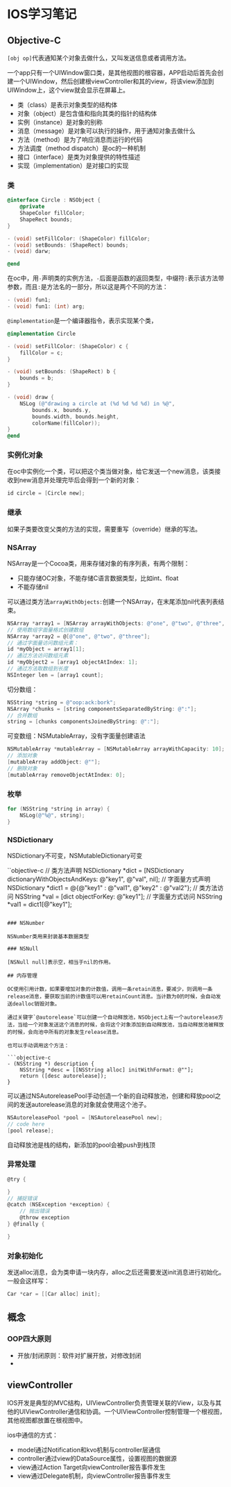 # IOS学习笔记

## Objective-C

`[obj op]`代表通知某个对象去做什么，又叫发送信息或者调用方法。

一个app只有一个UIWindow窗口类，是其他视图的根容器，APP启动后首先会创建一个UIWindow，然后创建根viewController和其的view，将该view添加到UIWindow上，这个view就会显示在屏幕上。

* 类（class）是表示对象类型的结构体
* 对象（object）是包含值和指向其类的指针的结构体
* 实例（instance）是对象的别称
* 消息（message）是对象可以执行的操作，用于通知对象去做什么
* 方法（method）是为了响应消息而运行的代码
* 方法调度（method dispatch）是oc的一种机制
* 接口（interface）是类为对象提供的特性描述
* 实现（implementation）是对接口的实现

### 类

```objective-c
@interface Circle : NSObject {
    @private 
    ShapeColor fillColor;
    ShapeRect bounds;
}

- (void) setFillColor: (ShapeColor) fillColor;
- (void) setBounds: (ShapeRect) bounds;
- (void) darw;

@end
```
在oc中，用`-`声明类的实例方法，`-`后面是函数的返回类型，中缀符`:`表示该方法带参数，而且`:`是方法名的一部分，所以这是两个不同的方法：

```objective-c
- (void) fun1;
- (void) fun1: (int) arg;
```

`@implementation`是一个编译器指令，表示实现某个类，

```objective-c
@implementation Circle

- (void) setFillColor: (ShapeColor) c {
    fillColor = c;
}

- (void) setBounds: (ShapeRect) b {
    bounds = b;
}

- (void) draw {
    NSLog (@"drawing a circle at (%d %d %d %d) in %@", 
        bounds.x, bounds.y,
        bounds.width, bounds.height,
        colorName(fillColor));
}
@end
```

### 实例化对象

在oc中实例化一个类，可以把这个类当做对象，给它发送一个new消息，该类接收到new消息并处理完毕后会得到一个新的对象：

```objective-c
id circle = [Circle new];
```

### 继承

如果子类要改变父类的方法的实现，需要重写（override）继承的写法。

### NSArray

NSArray是一个Cocoa类，用来存储对象的有序列表，有两个限制：
* 只能存储OC对象，不能存储C语言数据类型，比如int、float
* 不能存储nil

可以通过类方法`arrayWithObjects:`创建一个NSArray，在末尾添加nil代表列表结束。

```objective-c
NSArray *array1 = [NSArray arrayWithObjects: @"one", @"two", @"three", nil];
// 使用数组字面量格式创建数组
NSArray *array2 = @[@"one", @"two", @"three"];
// 通过字面量访问数组元素：
id *myObject = array1[1];
// 通过方法访问数组元素
id *myObject2 = [array1 objectAtIndex: 1];
// 通过方法取数组到长度
NSInteger len = [array1 count];
```

切分数组：
```objective-c
NSString *string = @"oop:ack:bork";
NSArray *chunks = [string componentsSeparatedByString: @":"];
// 合并数组
string = [chunks componentsJoinedByString: @":"];
```

可变数组：NSMutableArray，没有字面量创建语法

```objective-c
NSMutableArray *mutableArray = [NSMutableArray arrayWithCapacity: 10];
// 添加对象
[mutableArray addObject: @""];
// 删除对象
[mutableArray removeObjectAtIndex: 0];
```

### 枚举

```objective-c
for (NSString *string in array) {
    NSLog(@"%@", string);
}
```

### NSDictionary

NSDictionary不可变，NSMutableDictionary可变

``objective-c
// 类方法声明
NSDictionary *dict = [NSDictionary dictionaryWithObjectsAndKeys: @"key1", @"val", nil];
// 字面量方式声明
NSDictionary *dict1 = @{@"key1" : @"val1", @"key2" : @"val2"};
// 类方法访问
NSString *val = [dict objectForKey: @"key1"];
// 字面量方式访问
NSString *val1 = dict1[@"key1"];
```

### NSNumber

NSNumber类用来封装基本数据类型

### NSNull

[NSNull null]表示空，相当于nil的作用。

## 内存管理

OC使用引用计数，如果要增加对象的计数值，调用一条retain消息，要减少，则调用一条release消息，要获取当前的计数值可以用retainCount消息。当计数为0的时候，会自动发送dealloc销毁对象。

通过关键字`@autorelease`可以创建一个自动释放池，NSObject上有一个autorelease方法，当给一个对象发送这个消息的时候，会将这个对象添加到自动释放池，当自动释放池被释放的时候，会向池中所有的对象发生release消息。

也可以手动调用这个方法：

```objective-c
- (NSString *) description {
    NSString *desc = [[NSString alloc] initWithFormat: @""];
    return ([desc autorelease]);
}
```

可以通过NSAutoreleasePool手动创造一个新的自动释放池，创建和释放pool之间的发送autorelease消息的对象就会使用这个池子。

```objective-c
NSAutoreleasePool *pool = [NSAutoreleasePool new];
// code here
[pool release];
```

自动释放池是栈的结构，新添加的pool会被push到栈顶

### 异常处理

```objective-c
@try {

} 
// 捕捉错误
@catch (NSException *exception) {
    // 抛出错误
    @throw exception
} @finally {

}
```

### 对象初始化

发送alloc消息，会为类申请一块内存，alloc之后还需要发送init消息进行初始化。一般会这样写：
```objective-c
Car *car = [[Car alloc] init];
```

## 概念

### OOP四大原则

* 开放/封闭原则：软件对扩展开放，对修改封闭
* 

## viewController

IOS开发是典型的MVC结构，UIViewController负责管理关联的View，以及与其他的UIViewController通信和协调。一个UIViewController控制管理一个根视图，其他视图都放置在根视图中。

ios中通信的方式：

* model通过Notification和kvo机制与controller层通信
* controller通过view的DataSource属性，设置视图的数据源
* view通过Action Target向viewController报告事件发生
* view通过Delegate机制，向viewController报告事件发生

